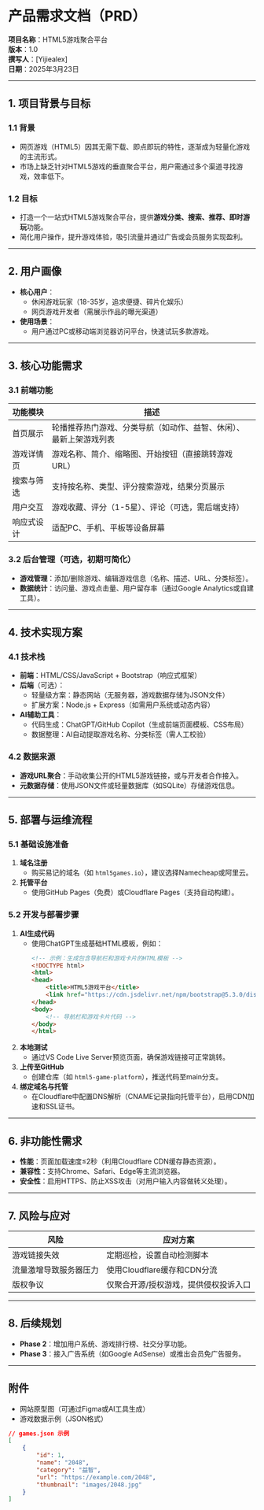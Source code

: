 # 产品需求文档（PRD）  
**项目名称**：HTML5游戏聚合平台  
**版本**：1.0  
**撰写人**：[Yijiealex]  
**日期**：2025年3月23日  

---

## 1. 项目背景与目标
### 1.1 背景
- 网页游戏（HTML5）因其无需下载、即点即玩的特性，逐渐成为轻量化游戏的主流形式。
- 市场上缺乏针对HTML5游戏的垂直聚合平台，用户需通过多个渠道寻找游戏，效率低下。

### 1.2 目标
- 打造一个一站式HTML5游戏聚合平台，提供**游戏分类、搜索、推荐、即时游玩**功能。
- 简化用户操作，提升游戏体验，吸引流量并通过广告或会员服务实现盈利。

---

## 2. 用户画像
- **核心用户**：  
  - 休闲游戏玩家（18-35岁，追求便捷、碎片化娱乐）  
  - 网页游戏开发者（需展示作品的曝光渠道）  
- **使用场景**：  
  - 用户通过PC或移动端浏览器访问平台，快速试玩多款游戏。  

---

## 3. 核心功能需求
### 3.1 前端功能
| 功能模块       | 描述                                                                 |
|----------------|---------------------------------------------------------------------|
| 首页展示       | 轮播推荐热门游戏、分类导航（如动作、益智、休闲）、最新上架游戏列表        |
| 游戏详情页     | 游戏名称、简介、缩略图、开始按钮（直接跳转游戏URL）                       |
| 搜索与筛选     | 支持按名称、类型、评分搜索游戏，结果分页展示                              |
| 用户交互       | 游戏收藏、评分（1-5星）、评论（可选，需后端支持）                        |
| 响应式设计     | 适配PC、手机、平板等设备屏幕                                            |

### 3.2 后台管理（可选，初期可简化）
- **游戏管理**：添加/删除游戏、编辑游戏信息（名称、描述、URL、分类标签）。  
- **数据统计**：访问量、游戏点击量、用户留存率（通过Google Analytics或自建工具）。  

---

## 4. 技术实现方案
### 4.1 技术栈
- **前端**：HTML/CSS/JavaScript + Bootstrap（响应式框架）  
- **后端**（可选）：  
  - 轻量级方案：静态网站（无服务器，游戏数据存储为JSON文件）  
  - 扩展方案：Node.js + Express（如需用户系统或动态内容）  
- **AI辅助工具**：  
  - 代码生成：ChatGPT/GitHub Copilot（生成前端页面模板、CSS布局）  
  - 数据整理：AI自动提取游戏名称、分类标签（需人工校验）  

### 4.2 数据来源
- **游戏URL聚合**：手动收集公开的HTML5游戏链接，或与开发者合作接入。  
- **元数据存储**：使用JSON文件或轻量数据库（如SQLite）存储游戏信息。  

---

## 5. 部署与运维流程
### 5.1 基础设施准备
1. **域名注册**  
   - 购买易记的域名（如 `html5games.io`），建议选择Namecheap或阿里云。  
2. **托管平台**  
   - 使用GitHub Pages（免费）或Cloudflare Pages（支持自动构建）。  

### 5.2 开发与部署步骤
1. **AI生成代码**  
   - 使用ChatGPT生成基础HTML模板，例如：  
     ```html
     <!-- 示例：生成包含导航栏和游戏卡片的HTML模板 -->
     <!DOCTYPE html>
     <html>
     <head>
         <title>HTML5游戏平台</title>
         <link href="https://cdn.jsdelivr.net/npm/bootstrap@5.3.0/dist/css/bootstrap.min.css" rel="stylesheet">
     </head>
     <body>
         <!-- 导航栏和游戏卡片代码 -->
     </body>
     </html>
     ```
2. **本地测试**  
   - 通过VS Code Live Server预览页面，确保游戏链接可正常跳转。  
3. **上传至GitHub**  
   - 创建仓库（如 `html5-game-platform`），推送代码至main分支。  
4. **绑定域名与托管**  
   - 在Cloudflare中配置DNS解析（CNAME记录指向托管平台），启用CDN加速和SSL证书。  

---

## 6. 非功能性需求
- **性能**：页面加载速度≤2秒（利用Cloudflare CDN缓存静态资源）。  
- **兼容性**：支持Chrome、Safari、Edge等主流浏览器。  
- **安全性**：启用HTTPS、防止XSS攻击（对用户输入内容做转义处理）。  

---

## 7. 风险与应对
| 风险               | 应对方案                              |
|--------------------|-------------------------------------|
| 游戏链接失效       | 定期巡检，设置自动检测脚本            |
| 流量激增导致服务器压力 | 使用Cloudflare缓存和CDN分流         |
| 版权争议           | 仅聚合开源/授权游戏，提供侵权投诉入口  |

---

## 8. 后续规划
- **Phase 2**：增加用户系统、游戏排行榜、社交分享功能。  
- **Phase 3**：接入广告系统（如Google AdSense）或推出会员免广告服务。  

---

## 附件
- 网站原型图（可通过Figma或AI工具生成）  
- 游戏数据示例（JSON格式）  

```json
// games.json 示例
[
    {
        "id": 1,
        "name": "2048",
        "category": "益智",
        "url": "https://example.com/2048",
        "thumbnail": "images/2048.jpg"
    }
]